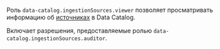 Роль `data-catalog.ingestionSources.viewer` позволяет просматривать информацию об [источниках](../../../metadata-hub/concepts/data-catalog.md#metadata-upload) в Data Catalog.

Включает разрешения, предоставляемые ролью `data-catalog.ingestionSources.auditor`.
